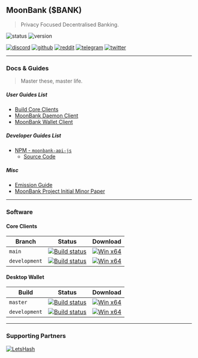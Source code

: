 ## MoonBank ($BANK)
> Privacy Focused Decentralised Banking.

![status](https://img.shields.io/badge/Status-Mainnet-green)
![version](https://img.shields.io/badge/Version-1.0.5-blue)

[![discord](https://github.com/project-en4orcer/Assets/blob/master/social-icons/bubble/discord-50px.png)](https://discord.gg/PHyGJjg)
[![github](https://github.com/project-en4orcer/Assets/blob/master/social-icons/bubble/github-50px.png)](https://github.com/MoonBank-Project)
[![reddit](https://github.com/project-en4orcer/Assets/blob/master/social-icons/bubble/reddit-50px.png)](https://reddit.com/r/bank)
[![telegram](https://github.com/project-en4orcer/Assets/blob/master/social-icons/bubble/telegram-50px.png)](https://t.me/bank)
[![twitter](https://github.com/project-en4orcer/Assets/blob/master/social-icons/bubble/twitter-50px.png)](https://twitter.com/moonbankcore)

***

### Docs & Guides
> Master these, master life.

##### User Guides List

- [Build Core Clients](https://github.com/MoonBank-core/Guides/blob/master/build-core.md)
- [MoonBank Daemon Client](https://github.com/MoonBank-core/Guides/blob/master/moonbank-daemon.md)
- [MoonBank Wallet Client](https://github.com/MoonBank-core/Guides/blob/master/moonbank-wallet.md)

##### Developer Guides List

- [NPM - `moonbank-api-js`](https://www.npmjs.com/package/moonbank-api-js)
  - [Source Code](https://github.com/MoonBank-core/MoonBank-api-js)

##### Misc

- [Emission Guide](https://github.com/MoonBank-core/Guides/blob/master/emission.md)
- [MoonBank Project Initial Minor Paper](https://github.com/MoonBank-core/Guides/blob/master/project.md)


***

### Software

#### Core Clients

| Branch | Status | Download |
|-------|--------|----------|
| `main` | [![Build status](https://ci.appveyor.com/api/projects/status/1ymndgoxcjs2h6xn/branch/main?svg=true)](https://ci.appveyor.com/project/En4orcer/moonbank/branch/main) | [![Win x64](https://img.shields.io/badge/Win%20x64-Download-blue)](https://ci.appveyor.com/project/En4orcer/moonbank-7su1f/build/artifacts) |
| `development` | [![Build status](https://ci.appveyor.com/api/projects/status/1ymndgoxcjs2h6xn/branch/development?svg=true)](https://ci.appveyor.com/project/En4orcer/moonbank/branch/development) | [![Win x64](https://img.shields.io/badge/Win%20x64-Download-blue)](https://ci.appveyor.com/project/En4orcer/moonbank-7su1f/build/artifacts) |

#### Desktop Wallet

| Build | Status | Download |
|-------|--------|----------|
| `master` | [![Build status](https://ci.appveyor.com/api/projects/status/gusvs4l2vd7lgth2/branch/master?svg=true)](https://ci.appveyor.com/project/En4orcer/moonbank-desktop/branch/master) | [![Win x64](https://img.shields.io/badge/Win%20x64-Download-blue)](https://ci.appveyor.com/project/En4orcer/project/build/artifacts) |
| `development` | [![Build status](https://ci.appveyor.com/api/projects/status/gusvs4l2vd7lgth2/branch/development?svg=true)](https://ci.appveyor.com/project/En4orcer/moonbank-desktop/branch/development) | [![Win x64](https://img.shields.io/badge/Win%20x64-Download-blue)](https://ci.appveyor.com/project/En4orcer/moonbank-7su1f/build/artifacts) |

***

### Supporting Partners

[![LetsHash](https://github.com/letshash/letshash.it/blob/master/assets/img/favicon-96x96.png?raw=true)](https://letshash.it/#/)
